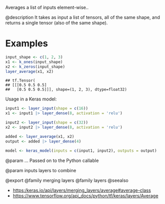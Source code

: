 Averages a list of inputs element-wise..

@description
It takes as input a list of tensors, all of the same shape,
and returns a single tensor (also of the same shape).

# Examples

```r
input_shape <- c(1, 2, 3)
x1 <- k_ones(input_shape)
x2 <- k_zeros(input_shape)
layer_average(x1, x2)
```

```
## tf.Tensor(
## [[[0.5 0.5 0.5]
##   [0.5 0.5 0.5]]], shape=(1, 2, 3), dtype=float32)
```

Usage in a Keras model:


```r
input1 <- layer_input(shape = c(16))
x1 <- input1 |> layer_dense(8, activation = 'relu')

input2 <- layer_input(shape = c(32))
x2 <- input2 |> layer_dense(8, activation = 'relu')

added <- layer_average(x1, x2)
output <- added |> layer_dense(4)

model <- keras_model(inputs = c(input1, input2), outputs = output)
```

@param ...
Passed on to the Python callable

@param inputs
layers to combine

@export
@family merging layers
@family layers
@seealso
+ <https:/keras.io/api/layers/merging_layers/average#average-class>
+ <https://www.tensorflow.org/api_docs/python/tf/keras/layers/Average>
